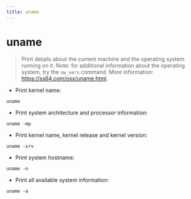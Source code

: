 ```yaml
---
title: uname
---
```

# uname

> Print details about the current machine and the operating system running on it.
> Note: for additional information about the operating system, try the `sw_vers` command.
> More information: <https://ss64.com/osx/uname.html>.

- Print kernel name:

`uname`

- Print system architecture and processor information:

`uname -mp`

- Print kernel name, kernel release and kernel version:

`uname -srv`

- Print system hostname:

`uname -n`

- Print all available system information:

`uname -a`
